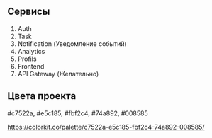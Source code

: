 ## Сервисы 
1) Auth 
2) Task
3) Notification (Уведомление событий)
4) Analytics
5) Profils
6) Frontend
7) API Gateway (Желательно)

## Цвета проекта

#c7522a,
#e5c185,
#fbf2c4,
#74a892,
#008585

https://colorkit.co/palette/c7522a-e5c185-fbf2c4-74a892-008585/